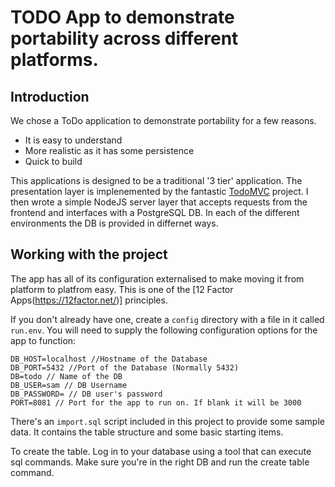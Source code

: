# TODO App to demonstrate portability across different platforms.

## Introduction

We chose a ToDo application to demonstrate portability for a few reasons.

* It is easy to understand
* More realistic as it has some persistence
* Quick to build

This applications is designed to be a traditional '3 tier' application. The presentation layer is implenemented by the fantastic [TodoMVC](http://todomvc.com/) project. I then wrote a simple NodeJS server layer that accepts requests from the frontend and interfaces with a PostgreSQL DB. In each of the different environments the DB is provided in differnet ways.

## Working with the project

The app has all of its configuration externalised to make moving it from platform to platfrom easy. This is one of the [12 Factor Apps(https://12factor.net/)] principles.

If you don't already have one, create a `config` directory with a file in it called `run.env`. You will need to supply the following configuration options for the app to function:

```
DB_HOST=localhost //Hostname of the Database
DB_PORT=5432 //Port of the Database (Normally 5432)
DB=todo // Name of the DB
DB_USER=sam // DB Username
DB_PASSWORD= // DB user's password
PORT=8081 // Port for the app to run on. If blank it will be 3000
```

There's an `import.sql` script included in this project to provide some sample data. It contains the table structure and some basic starting items.

To create the table. Log in to your database using a tool that can execute sql commands. Make sure you're in the right DB and run the create table command.